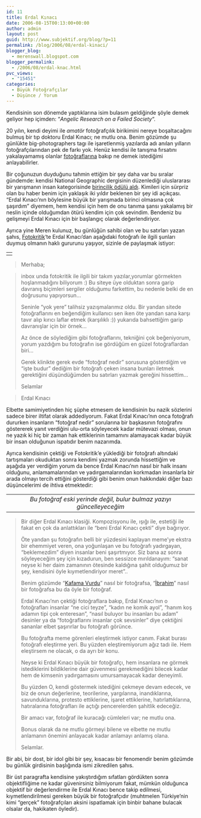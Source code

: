 ```yaml
---
id: 11
title: Erdal Kınacı
date: 2006-08-15T00:13:00+00:00
author: admin
layout: post
guid: http://www.subjektif.org/blog/?p=11
permalink: /blog/2006/08/erdal-kinaci/
blogger_blog:
  - merenswall.blogspot.com
blogger_permalink:
  - /2006/08/erdal-knac.html
pvc_views:
  - "15451"
categories:
  - Büyük Fotoğrafçılar
  - Düşünce / Yorum
---
```

Kendisinin son dönemde yaptıklarına isim bulasım geldiğinde şöyle demek geliyor hep içimden: &#8220;_Angelic Research on a Failed Society_&#8220;.

20 yılın, kendi deyimi ile _amatör_ fotoğrafçılık birikimini nereye boşaltacağını bulmuş bir tıp doktoru Erdal Kınacı; ne mutlu ona. Benim gözümde şu günlükte big-photographers tagı ile işaretlenmiş yazılarda adı anılan yılların fotoğrafçılarından pek de farkı yok. Henüz kendisi ile tanışma fırsatını yakalayamamış olanlar [fotoğraflarına](http://erdalkinaci.deviantart.com/) bakıp ne demek istediğimi anlayabilirler.

Bir çoğunuzun duyduğunu tahmin ettiğim bir şey daha var bu sıralar gündemde: kendisi National Geographic dergisinin düzenlediği uluslararası bir yarışmanın insan kategorisinde [birincilik ödülü aldı](http://www.ntvmsnbc.com/news/382283.asp). Kimileri için sürpriz olan bu haber benim için yaklaşık iki yıldır beklenen bir şey idi açıkçası. &#8220;Erdal Kınacı&#8217;nın böylesine büyük bir yarışmada birinci olmasına çok şaşırdım&#8221; diyemem, hem kendisi için hem de onu tanıma şansı yakalamış bir neslin içinde olduğumdan ötürü kendim için çok sevindim. Bendeniz bu gelişmeyi Erdal Kınacı için bir başlangıç olarak değerlendiriyor.

Ayrıca yine Meren kulunuz, bu günlüğün sahibi olan ve bu satırları yazan şahıs, [Fotokritik](http://www.fotokritik.com)&#8216;te Erdal Kınacı&#8217;dan aşağıdaki fotoğrafı ile ilgili şunları duymuş olmanın haklı gururunu yaşıyor, sizinle de paylaşmak istiyor:

<table border="0" width="100%">
  <tr>
    <td align="center">
      <img src="{{ site.baseurl }}/images/erdal-kinaci-10-Still-Angry.jpg" alt="" />
    </td>
  </tr>
</table>

> Merhaba;
  
> inbox unda fotokritik ile ilgili bir takım yazılar,yorumlar görmekten hoşlanmadığını biliyorum :) Bu siteye üye olduktan sonra garip davranış biçimleri sergiler olduğumu farkettim, bu nedenle belki de en doğrusunu yapıyorsun&#8230;
> 
> Seninle &#8220;yok yere&#8221; talihsiz yazışmalarımız oldu. Bir yandan sitede fotoğraflarını en beğendiğim kullanıcı sen iken öte yandan sana karşı tavır alıp kırıcı laflar etmek (karşılıklı :)) yukarıda bahsettiğim garip davranışlar için bir örnek&#8230;
> 
> Az önce de söylediğim gibi fotoğraflarını, tekniğini çok beğeniyorum, yorum yazdığım bu fotoğrafın ise gördüğüm en güzel fotoğraflardan biri&#8230;
> 
> Gerek klinikte gerek evde &#8220;fotoğraf nedir&#8221; sorusuna gösterdiğim ve &#8220;işte budur&#8221; dediğim bir fotoğrafı çeken insana bunları iletmek gerektiğini düşündüğümden bu satırları yazmak gereğini hissettim&#8230;
> 
> Selamlar
  
> Erdal Kınacı

Elbette samimiyetinden hiç şüphe etmesem de kendisinin bu nazik sözlerini sadece birer iltifat olarak addediyorum. Fakat Erdal Kınacı&#8217;nın onca fotoğrafı dururken insanların &#8220;fotoğraf nedir&#8221; sorularına bir başkasının fotoğrafını göstererek yanıt verdiğini ulu-orta söyleyecek kadar mütevazi olması, onun ne yazık ki hiç bir zaman hak ettiklerinin tamamını alamayacak kadar büyük bir insan olduğunun ispatıdır benim nazarımda.

Ayrıca kendisinin çektiği ve Fotokritik&#8217;e yüklediği bir fotoğrafı altındaki tartışmaları okuduktan sonra kendimi yazmak zorunda hissettiğim ve aşağıda yer verdiğim yorum da bence Erdal Kınacı&#8217;nın nasıl bir halk insanı olduğunu, anlamamalarından ve yadırgamalarından korkmadan insanlarla bir arada olmayı tercih ettiğini gösterdiği gibi benim onun hakkındaki diğer bazı düşüncelerimi de ihtiva etmektedir:

<table border="0" width="100%">
  <tr>
    <td align="center">
      <i>Bu fotoğraf eski yerinde değil, bulur bulmaz yazıyı güncelleyeceğim</i>
    </td>
  </tr>
</table>

> Bir diğer Erdal Kınacı klasiği. Kompozisyonu ile, ışığı ile, estetiği ile fakat en çok da anlattıkları ile &#8220;beni Erdal Kınacı çekti&#8221; diye bağırıyor.
> 
> Öte yandan şu fotoğrafın belli bir yüzdesini kaplayan meme’ye ekstra bir ehemmiyet veren, ona yoğunlaşan ve bu fotoğrafı yadırgayan, &#8220;beklemezdim&#8221; diyen insanlar beni şaşırtmıyor. Siz bana az sonra söyleyeceğim şey için kızadurun, ben sessizce mırıldanayım: &#8220;sanat neyse ki her daim zamanının ötesinde kaldığına şahit olduğumuz bir şey, kendisini öyle kıymetlendiriyor meret&#8221;..
> 
> Benim gözümde &#8220;[Kafama Vurdu](http://erdalkinaci.deviantart.com/art/031-41413477)&#8221; nasıl bir fotoğrafsa, &#8220;[İbrahim](http://erdalkinaci.deviantart.com/art/025-40388628)&#8221; nasıl bir fotoğrafsa bu da öyle bir fotoğraf.
> 
> Erdal Kınacı’nın çektiği fotoğraflara bakıp, Erdal Kınacı’nın o fotoğrafları insanlar &#8220;ne cici teyze&#8221;, &#8220;kadın ne komik ayol&#8221;, &#8220;hanım koş adamın tipi çok enteresan&#8221;, &#8220;nasıl buluyor bu insanları bu adam&#8221; desinler ya da &#8220;fotoğraflarını insanlar çok sevsinler&#8221; diye çektiğini sananlar elbet şaşırırlar bu fotoğrafı görünce.
> 
> Bu fotoğrafta meme görenleri eleştirmek istiyor canım. Fakat burası fotoğrafı eleştirme yeri. Bu yüzden eleştiremiyorum ağız tadı ile. Hem eleştirsem ne olacak, o da ayrı bir konu.
> 
> Neyse ki Erdal Kınacı büyük bir fotoğrafçı, hem insanlara ne görmek istediklerini bildiklerine dair güvenmesi gerekmediğini bilecek kadar hem de kimsenin yadırgamasını umursamayacak kadar deneyimli.
> 
> Bu yüzden O, kendi göstermek istediğini çekmeye devam edecek, ve biz de onun değerlerine, teorilerine, yargılarına, inandıklarına, savunduklarına, protesto ettiklerine, işaret ettiklerine, hatırlattıklarına, hatıralarına fotoğrafları ile açtığı pencerelerden şahitlik edeceğiz.
> 
> Bir amacı var, fotoğraf ile kuracağı cümleleri var; ne mutlu ona.
> 
> Bonus olarak da ne mutlu görmeyi bilene ve elbette ne mutlu anlamanın önemini anlayacak kadar anlamayı anlamış olana.
> 
> Selamlar.

Bir abi, bir dost, bir idol gibi bir şey, kısacası bir fenomendir benim gözümde bu günlük girdisinin başlığında ismi zikredilen şahıs.

Bir üst paragrafta kendisine yakıştırdığım sıfatları gördükten sonra objektifliğime ne kadar güvenirsiniz bilmiyorum fakat, mümkün olduğunca objektif bir değerlendirme ile Erdal Kınacı bence takip edilmesi, kıymetlendirilmesi gereken büyük bir fotoğrafçıdır (muhtmelen Türkiye&#8217;nin kimi &#8220;gerçek&#8221; fotoğrafçıları aksini ispatlamak için binbir bahane bulacak olsalar da, hakikaten öyledir).
